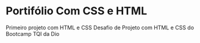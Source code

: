# Portifólio Com CSS e HTML
Primeiro projeto com HTML e CSS
Desafio de Projeto com HTML e CSS do Bootcamp  TQI da Dio
